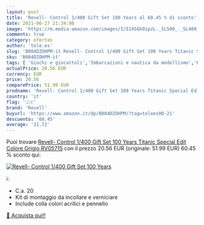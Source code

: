 ```yaml
---
layout: post
title: 'Revell- Control 1/400 Gift Set 100 Years al 60.45 % di sconto'
date: 2021-06-27 21:34:08
image: 'https://m.media-amazon.com/images/I/514S6kOipzL._SL500_._SL400_.jpg'
comments: true
category: ofertas
author: 'tole.es'
slug: 'B004DZOHPM-it Revell- Control 1/400 Gift Set 100 Years Titanic Special...'
sku: 'B004DZOHPM-it'
tags: [ 'Giochi e giocattoli','Imbarcazioni e nautica da modellismo','Kit di modellismo','Modellismo e costruzione','revell', ]
actualPrice: 20.56 EUR
currency: EUR
price: 20.56
comparePrice: 51.99 EUR
prodname: 'Revell- Control 1/400 Gift Set 100 Years Titanic Special Edit  Colore Grigio  RV05715'
country: 'it'
flag: '🇮🇹'
brand: 'Revell'
buyurl: 'https://www.amazon.it/dp/B004DZOHPM/?tag=tolees00-21'
descuento: '60.45'
average: '21.72'
---
```


Puoi trovare [Revell- Control 1/400 Gift Set 100 Years Titanic Special Edit  Colore Grigio  RV05715](https://www.amazon.it/dp/B004DZOHPM/?tag=tolees00-21) con il prezzo 20.56 EUR (originale: 51.99 EUR) 60.45 % sconto qui:

[![Revell- Control 1/400 Gift Set 100 Years](https://m.media-amazon.com/images/I/514S6kOipzL._SL500_._SL400_.jpg)](https://www.amazon.it/dp/B004DZOHPM/?tag=tolees00-21)

ℹ️:

- C.a. 20
- Kit di montaggio da incollare e verniciare
- Include colla colori acrilici e pennello

[🛒 Acquista qui!!](https://www.amazon.it/dp/B004DZOHPM/?tag=tolees00-21)
